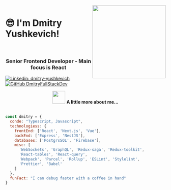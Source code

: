 <div style="display:flex">
  <div>
  <h1 align="left">😎 I'm Dmitry Yushkevich!</h1>
  <br/>
  <h3 align="center">Senior Frontend Developer - Main focus is React</h3>
  
  [![Linkedin: dmitry-yushkevich](https://img.shields.io/badge/-dmitryYushkevich-blue?style=flat-square&logo=Linkedin&logoColor=white&link=https://www.linkedin.com/in/dmitry-yushkevich/)](https://www.linkedin.com/in/dmitry-yushkevich/)
  [![GitHub DmitryFullStackDev](https://img.shields.io/github/followers/DmitryFullStackDev?label=follow&style=social)](https://github.com/DmitryFullStackDev)
  
  </div>
  <img align='right' src="https://media.giphy.com/media/M9gbBd9nbDrOTu1Mqx/giphy.gif" width="230">
</div>


<div align="center">
  <img src="https://media.giphy.com/media/12oufCB0MyZ1Go/giphy.gif" width="40" /> 
  <strong>A little more about me...</strong>
</div>

<br />

```js
const dmitry = {
  conde: "Typescript, Javascript",
  technologiess: {
    frontEnd: ['React', 'Next.js', 'Vue'],
    backEnd: ['Express', 'NestJS'],
    databases: ['PostgrsSQL', 'Firebase'],
    misc: [
      'WebSockets', 'GraphQL', 'Redux-saga', 'Redux-toolkit',
      'React-tables', 'React-query',
      'Webpack', 'Parcel', 'Rollup', 'ESLint', 'Stylelint',
      'Prettier', 'Babel'
    ]
  },
  funFact: "I can debug faster with a coffee in hand"
}
